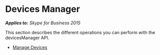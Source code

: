 
# Devices Manager



 _**Applies to:** Skype for Business 2015_

This section describes the different operations you can perform with the devicesManager API.


- [Manage Devices](PTDevicesManagerManageDevices.md)


